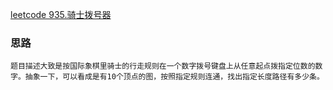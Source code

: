 [leetcode 935.骑士拨号器](https://leetcode-cn.com/problems/knight-dialer/)

### 思路
    题目描述大致是按国际象棋里骑士的行走规则在一个数字拨号键盘上从任意起点拨指定位数的数字。抽象一下，可以看成是有10个顶点的图，按照指定规则连通，找出指定长度路径有多少条。
